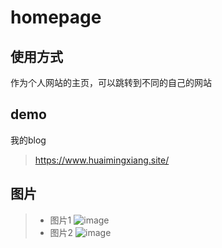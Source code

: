 # homepage

## 使用方式
作为个人网站的主页，可以跳转到不同的自己的网站

## demo

我的blog
> https://www.huaimingxiang.site/

## 图片

>- 图片1
![image](https://github.com/huaimingxiang/homepage/tree/master/img/homepage.png)
>- 图片2
![image](https://github.com/huaimingxiang/homepage/tree/master/img/homepage2.png)
